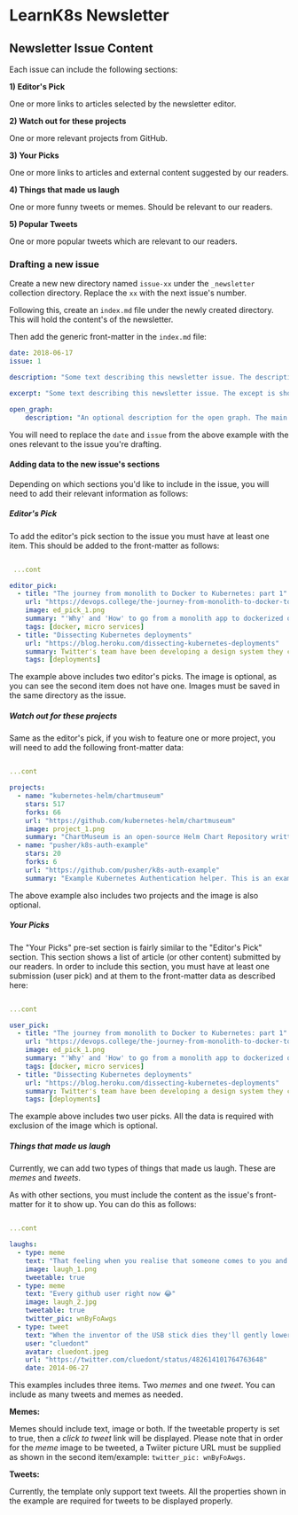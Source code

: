 # LearnK8s Newsletter


## Newsletter Issue Content

Each issue can include the following sections:

__1) Editor's Pick__

One or more links to articles selected by the newsletter editor.


__2) Watch out for these projects__

One or more relevant projects from GitHub.


__3) Your Picks__


One or more links to articles and external content suggested by our readers.

__4) Things that made us laugh__

One or more funny tweets or memes. Should be relevant to our readers.

__5) Popular Tweets__

One or more popular tweets which are relevant to our readers.

### Drafting a new issue

Create a new new directory named `issue-xx` under the `_newsletter` collection directory. Replace the `xx` with the next issue's number.

Following this, create an `index.md` file under the newly created directory. This will hold the content's of the newsletter.

Then add the generic front-matter in the `index.md` file:

```yaml
date: 2018-06-17
issue: 1

description: "Some text describing this newsletter issue. The description is shown in search engine results so it should be kept short and under 300 characters."

excerpt: "Some text describing this newsletter issue. The except is shown in the newsletetr archive page."

open_graph:
    description: "An optional description for the open graph. The main description will be used if none is entered here."

```

You will need to replace the `date` and  `issue` from the above example with the ones relevant to the issue you're drafting.

#### Adding data to the new issue's sections

Depending on which sections you'd like to include in the issue, you will need to add their relevant information as follows:

##### Editor's Pick

To add the editor's pick section to the issue you must have at least one item. This should be added to the front-matter as follows:

```yaml

 ...cont

editor_pick:
  - title: "The journey from monolith to Docker to Kubernetes: part 1"
    url: "https://devops.college/the-journey-from-monolith-to-docker-to-kubernetes-part-1-f5dbd730f620"
    image: ed_pick_1.png
    summary: "'Why' and 'How' to go from a monolith app to dockerized one and eventually to run our app on a kubernetes cluster. In part one, the author discusses the benefits and the abilities of Docker and the app's code architecture."
    tags: [docker, micro services]
  - title: "Dissecting Kubernetes deployments"
    url: "https://blog.heroku.com/dissecting-kubernetes-deployments"
    summary: Twitter's team have been developing a design system they call Horizon. Ashlie Ford tracks its journey, from humble beginnings as a hack-day project.
    tags: [deployments]
```

The example above includes two editor's picks. The image is optional, as you can see the second item does not have one. Images must be saved in the same directory as the issue.

##### Watch out for these projects

Same as the editor's pick, if you wish to feature one or more project, you will need to add the following front-matter data:

```yaml

...cont

projects:
  - name: "kubernetes-helm/chartmuseum"
    stars: 517
    forks: 66
    url: "https://github.com/kubernetes-helm/chartmuseum"
    image: project_1.png
    summary: "ChartMuseum is an open-source Helm Chart Repository written in Go (GoLang), with support for cloud storage backends, including Google Cloud Storage, Amazon S3, and Microsoft Azure Blob Storage."
  - name: "pusher/k8s-auth-example"
    stars: 20
    forks: 6
    url: "https://github.com/pusher/k8s-auth-example"
    summary: "Example Kubernetes Authentication helper. This is an example of how to connect to an OIDC provider and authenticate users before configuring their kubeconfig."

```

The above example also includes two projects and the image is also optional.

##### Your Picks

The "Your Picks" pre-set section is fairly similar to the "Editor's Pick" section. This section shows a list of article (or other content) submitted by our readers. In order to include this section, you must have at least one submission (user pick) and at them to the front-matter data as described here:

```yaml

...cont

user_pick:
  - title: "The journey from monolith to Docker to Kubernetes: part 1"
    url: "https://devops.college/the-journey-from-monolith-to-docker-to-kubernetes-part-1-f5dbd730f620"
    image: ed_pick_1.png
    summary: "'Why' and 'How' to go from a monolith app to dockerized one and eventually to run our app on a kubernetes cluster. In part one, the author discusses the benefits and the abilities of Docker and the app's code architecture."
    tags: [docker, micro services]
  - title: "Dissecting Kubernetes deployments"
    url: "https://blog.heroku.com/dissecting-kubernetes-deployments"
    summary: Twitter's team have been developing a design system they call Horizon. Ashlie Ford tracks its journey, from humble beginnings as a hack-day project.
    tags: [deployments]

```

The example above includes two user picks. All the data is required with exclusion of the image which is optional.

##### Things that made us laugh

Currently, we can add two types of things that made us laugh. These are _memes_ and _tweets_.

As with other sections, you must include the content as the issue's front-matter for it to show up. You can do this as follows:

```yaml

...cont

laughs:
  - type: meme
    text: "That feeling when you realise that someone comes to you and you realize that they just reinvented Helm"
    image: laugh_1.png
    tweetable: true
  - type: meme
    text: "Every github user right now 😂"
    image: laugh_2.jpg
    tweetable: true
    twitter_pic: wnByFoAwgs
  - type: tweet
    text: "When the inventor of the USB stick dies they'll gently lower the coffin, then pull it back up, turn it the other way, then lower it again."
    user: "cluedont"
    avatar: cluedont.jpeg
    url: "https://twitter.com/cluedont/status/482614101764763648"
    date: 2014-06-27

```

This examples includes three items. Two _memes_ and one _tweet_. You can include as many tweets and memes as needed.

__Memes:__

Memes should include text, image or both. If the tweetable property is set to true, then a _click to tweet_ link will be displayed. Please note that in order for the _meme_ image to be tweeted, a Twiiter picture URL must be supplied as shown in the second item/example: `twitter_pic: wnByFoAwgs`.

__Tweets:__

Currently, the template only support text tweets. All the properties shown in the example are required for tweets to be displayed properly.